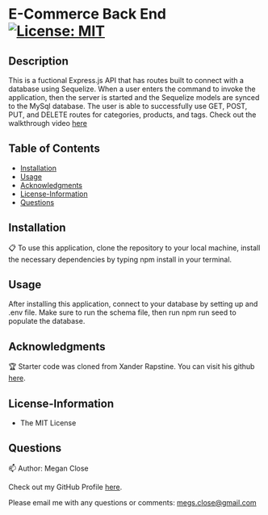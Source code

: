 # E-Commerce Back End [![License: MIT](https://img.shields.io/badge/License-MIT-yellow.svg)](https://opensource.org/licenses/MIT)

## Description
This is a fuctional Express.js API that has routes built to connect with a database using Sequelize. When a user enters the command to invoke the application, then the server is started and the Sequelize models are synced to the MySql database. The user is able to successfully use GET, POST, PUT, and DELETE routes for categories, products, and tags. Check out the walkthrough video [here](https://drive.google.com/file/d/1lb-XYYV7cQUjqzRBJZxFlMrXDCWZmrEH/view?usp=sharing) 

## Table of Contents
* [Installation](#Installation)
* [Usage](#Usage)
* [Acknowledgments](#Acknowledgments)
* [License-Information](#License-Information)
* [Questions](#Questions)

## Installation 
:clipboard:
To use this application, clone the repository to your local machine, install the necessary dependencies by typing npm install in your terminal. 

## Usage
After installing this application, connect to your database by setting up and .env file. Make sure to run the schema file, then run npm run seed to populate the database. 

## Acknowledgments 
:trophy:
Starter code was cloned from Xander Rapstine. You can visit his github [here](https://github.com/Xandromus). 

## License-Information 
  * The MIT License
  
## Questions 
:mailbox:
Author: Megan Close

Check out my GitHub Profile [here](https://github.com/MeganClo).

Please email me with any questions or comments: <megs.close@gmail.com>
